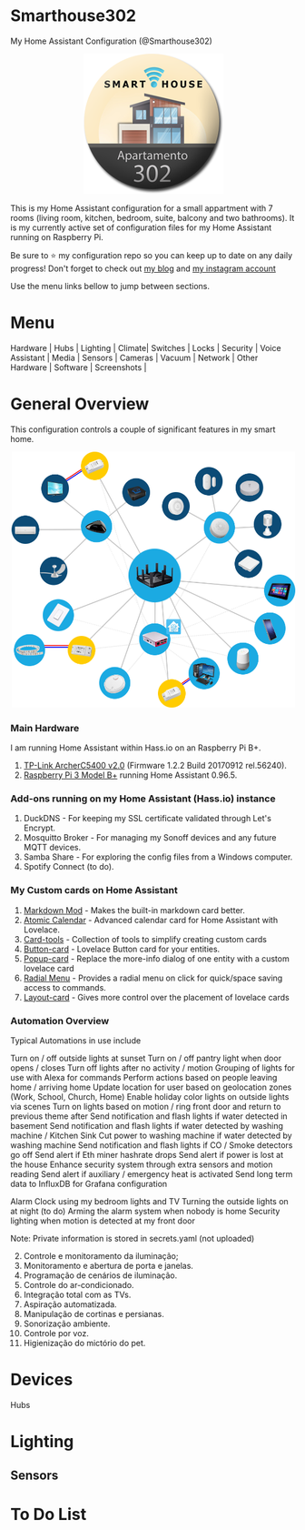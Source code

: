 # Smarthouse302
My Home Assistant Configuration (@Smarthouse302)

<p align="center"><img width="246" height="246" src="/images/logo.png"></p>

This is my Home Assistant configuration for a small appartment with 7 rooms (living room, kitchen, bedroom, suite, balcony and two bathrooms). It is my currently active set of configuration files for my Home Assistant running on Raspberry Pi.

Be sure to ⭐️ my configuration repo so you can keep up to date on any daily progress! Don't forget to check out [my blog](https://smarthouse302.blogspot.com/) and [my instagram account](https://www.instagram.com/smarthouse302/)

Use the menu links bellow to jump between sections.

# Menu

Hardware | Hubs | Lighting | Climate| Switches | Locks | Security | Voice Assistant | Media | Sensors | Cameras | Vacuum | Network | Other Hardware | Software | Screenshots |

# General Overview
This configuration controls a couple of significant features in my smart home.

<p align="center"><img width="500" height="450" src="/images/esquema.png"></p>

### Main Hardware

I am running Home Assistant within Hass.io on an Raspberry Pi B+.

1. [TP-Link ArcherC5400 v2.0](https://www.tp-link.com/us/home-networking/wifi-router/archer-c5400/) (Firmware 1.2.2 Build 20170912 rel.56240).
2. [Raspberry Pi 3 Model B+](https://www.raspberrypi.org/products/raspberry-pi-3-model-b-plus/) running Home Assistant 0.96.5.

### Add-ons running on my Home Assistant (Hass.io) instance

1. DuckDNS - For keeping my SSL certificate validated through Let's Encrypt.
2. Mosquitto Broker - For managing my Sonoff devices and any future MQTT devices.
3. Samba Share - For exploring the config files from a Windows computer.
4. Spotify Connect (to do).

### My Custom cards on Home Assistant

1. [Markdown Mod](https://github.com/thomasloven/lovelace-markdown-mod) - Makes the built-in markdown card better.
2. [Atomic Calendar](https://github.com/atomic7777/atomic_calendar) - Advanced calendar card for Home Assistant with Lovelace.
3. [Card-tools](https://github.com/thomasloven/lovelace-card-tools) - Collection of tools to simplify creating custom cards 
4. [Button-card](https://github.com/custom-cards/button-card) - Lovelace Button card for your entities.
5. [Popup-card](https://github.com/thomasloven/lovelace-popup-card) - Replace the more-info dialog of one entity with a custom lovelace card
6. [Radial Menu](https://github.com/custom-cards/radial-menu) - Provides a radial menu on click for quick/space saving access to commands. 
7. [Layout-card](https://github.com/thomasloven/lovelace-layout-card) - Gives more control over the placement of lovelace cards

### Automation Overview
Typical Automations in use include

Turn on / off outside lights at sunset
Turn on / off pantry light when door opens / closes
Turn off lights after no activity / motion
Grouping of lights for use with Alexa for commands
Perform actions based on people leaving home / arriving home
Update location for user based on geolocation zones (Work, School, Church, Home)
Enable holiday color lights on outside lights via scenes
Turn on lights based on motion / ring front door and return to previous theme after
Send notification and flash lights if water detected in basement
Send notification and flash lights if water detected by washing machine / Kitchen Sink
Cut power to washing machine if water detected by washing machine
Send notification and flash lights if CO / Smoke detectors go off
Send alert if Eth miner hashrate drops
Send alert if power is lost at the house
Enhance security system through extra sensors and motion reading
Send alert if auxiliary / emergency heat is activated
Send long term data to InfluxDB for Grafana configuration


Alarm Clock using my bedroom lights and TV
Turning the outside lights on at night (to do)
Arming the alarm system when nobody is home
Security lighting when motion is detected at my front door

Note: Private information is stored in secrets.yaml (not uploaded)

2. Controle e monitoramento da iluminação;
3. Monitoramento e abertura de porta e janelas.
4. Programação de cenários de iluminação.
5. Controle do ar-condicionado.
6. Integração total com as TVs.
7. Aspiração automatizada.
8. Manipulação de cortinas e persianas.
9. Sonorização ambiente.
10. Controle por voz.
11. Higienização do mictório do pet.


# Devices
Hubs

# Lighting

## Sensors


# To Do List


